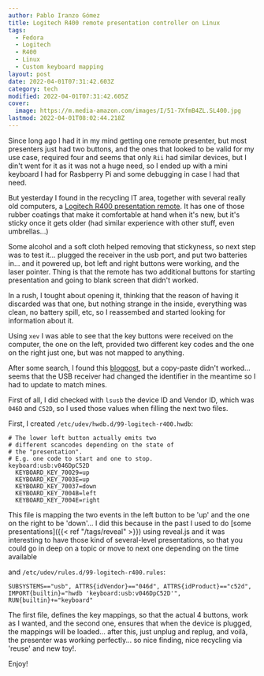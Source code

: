 ```yaml
---
author: Pablo Iranzo Gómez
title: Logitech R400 remote presentation controller on Linux
tags:
  - Fedora
  - Logitech
  - R400
  - Linux
  - Custom keyboard mapping
layout: post
date: 2022-04-01T07:31:42.603Z
category: tech
modified: 2022-04-01T07:31:42.605Z
cover:
  image: https://m.media-amazon.com/images/I/51-7XfmB4ZL.SL400.jpg
lastmod: 2022-04-01T08:02:44.218Z
---
```


Since long ago I had it in my mind getting one remote presenter, but most presenters just had two buttons, and the ones that looked to be valid for my use case, required four and seems that only `Rii` had similar devices, but I din't went for it as it was not a huge need, so I ended up with a mini keyboard I had for Rasbperry Pi and some debugging in case I had that need.

But yesterday I found in the recycling IT area, together with several really old computers, a [Logitech R400 presentation remote](https://www.amazon.com/dp/B002GHBUTK?tag=redken08-20). It has one of those rubber coatings that make it comfortable at hand when it's new, but it's sticky once it gets older (had similar experience with other stuff, even umbrellas...)

Some alcohol and a soft cloth helped removing that stickyness, so next step was to test it... plugged the receiver in the usb port, and put two batteries in... and it powered up, bot left and right buttons were working, and the laser pointer. Thing is that the remote has two additional buttons for starting presentation and going to blank screen that didn't worked.

In a rush, I tought about opening it, thinking that the reason of having it discarded was that one, but nothing strange in the inside, everything was clean, no battery spill, etc, so I reassembed and started looking for information about it.

Using `xev` I was able to see that the key buttons were received on the computer, the one on the left, provided two different key codes and the one on the right just one, but was not mapped to anything.

After some search, I found this [blogpost](https://derickrethans.nl/logitech-r400.html), but a copy-paste didn't worked... seems that the USB receiver had changed the identifier in the meantime so I had to update to match mines.

First of all, I did checked with `lsusb` the device ID and Vendor ID, which was `046D` and `C52D`, so I used those values when filling the next two files.

First, I created `/etc/udev/hwdb.d/99-logitech-r400.hwdb`:

```console
# The lower left button actually emits two
# different scancodes depending on the state of
# the "presentation".
# E.g. one code to start and one to stop.
keyboard:usb:v046DpC52D
  KEYBOARD_KEY_70029=up
  KEYBOARD_KEY_7003E=up
  KEYBOARD_KEY_70037=down
  KEYBOARD_KEY_7004B=left
  KEYBOARD_KEY_7004E=right
```

This file is mapping the two events in the left button to be 'up' and the one on the right to be 'down'... I did this because in the past I used to do [some presentations]({{< ref "/tags/reveal" >}}) using reveal.js and it was interesting to have those kind of several-level presentations, so that you could go in deep on a topic or move to next one depending on the time available

and `/etc/udev/rules.d/99-logitech-r400.rules`:

```
SUBSYSTEMS=="usb", ATTRS{idVendor}=="046d", ATTRS{idProduct}=="c52d", IMPORT{builtin}="hwdb 'keyboard:usb:v046DpC52D'", RUN{builtin}+="keyboard"
```

The first file, defines the key mappings, so that the actual 4 buttons, work as I wanted, and the second one, ensures that when the device is plugged, the mappings will be loaded... after this, just unplug and replug, and voilà, the presenter was working perfectly... so nice finding, nice recycling via 'reuse' and new toy!.

Enjoy!

